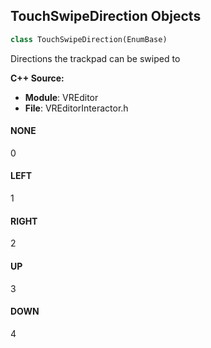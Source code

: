 ## TouchSwipeDirection Objects

```python
class TouchSwipeDirection(EnumBase)
```

Directions the trackpad can be swiped to

**C++ Source:**

- **Module**: VREditor
- **File**: VREditorInteractor.h

<a id="unreal.TouchSwipeDirection.NONE"></a>

#### NONE

0

<a id="unreal.TouchSwipeDirection.LEFT"></a>

#### LEFT

1

<a id="unreal.TouchSwipeDirection.RIGHT"></a>

#### RIGHT

2

<a id="unreal.TouchSwipeDirection.UP"></a>

#### UP

3

<a id="unreal.TouchSwipeDirection.DOWN"></a>

#### DOWN

4

<a id="unreal.ToolShutdownType"></a>